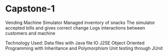 # Capstone-1
Vending Machine Simulator
Managed inventory of snacks
The simulator accepted bills and gives correct change 
Logs interactions between customers and machine
 
Technology Used: 
Data files with Java file IO
J2SE Object Oriented Programming with Inheritance and Polymorphism 
Unit testing through JUnit
